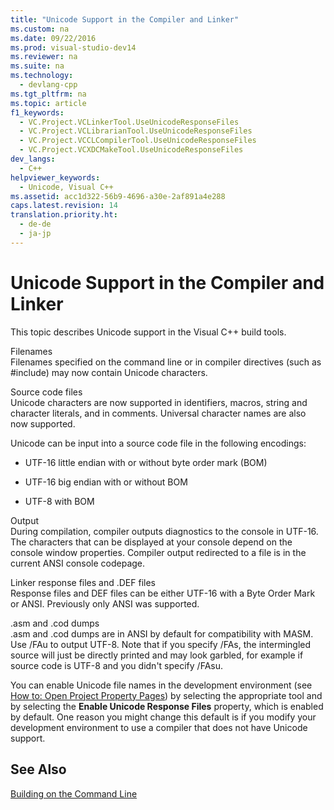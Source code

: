 ```yaml
---
title: "Unicode Support in the Compiler and Linker"
ms.custom: na
ms.date: 09/22/2016
ms.prod: visual-studio-dev14
ms.reviewer: na
ms.suite: na
ms.technology: 
  - devlang-cpp
ms.tgt_pltfrm: na
ms.topic: article
f1_keywords: 
  - VC.Project.VCLinkerTool.UseUnicodeResponseFiles
  - VC.Project.VCLibrarianTool.UseUnicodeResponseFiles
  - VC.Project.VCCLCompilerTool.UseUnicodeResponseFiles
  - VC.Project.VCXDCMakeTool.UseUnicodeResponseFiles
dev_langs: 
  - C++
helpviewer_keywords: 
  - Unicode, Visual C++
ms.assetid: acc1d322-56b9-4696-a30e-2af891a4e288
caps.latest.revision: 14
translation.priority.ht: 
  - de-de
  - ja-jp
---
```

# Unicode Support in the Compiler and Linker
This topic describes Unicode support in the Visual C++ build tools.  
  
 Filenames  
 Filenames specified on the command line or in compiler directives (such as #include) may now contain Unicode characters.  
  
 Source code files  
 Unicode characters are now supported in identifiers, macros, string and character literals, and in comments.  Universal character names are also now supported.  
  
 Unicode can be input into a source code file in the following encodings:  
  
-   UTF-16 little endian with or without byte order mark (BOM)  
  
-   UTF-16 big endian with or without BOM  
  
-   UTF-8 with BOM  
  
 Output  
 During compilation, compiler outputs diagnostics to the console in UTF-16.  The characters that can be displayed at your console depend on the console window properties.  Compiler output redirected to a file is in the current ANSI console codepage.  
  
 Linker response files and .DEF files  
 Response files and DEF files can be either UTF-16 with a Byte Order Mark or ANSI.  Previously only ANSI was supported.  
  
 .asm and .cod dumps  
 .asm and .cod dumps are in ANSI by default for compatibility with MASM.  Use /FAu to output UTF-8.  Note that if you specify /FAs, the intermingled source will just be directly printed and may look garbled, for example if source code is UTF-8 and you didn't specify /FAsu.  
  
 You can enable Unicode file names in the development environment (see  [How to: Open Project Property Pages](../vs140/how-to--open-project-property-pages.md)) by selecting the appropriate tool and by selecting the **Enable Unicode Response Files** property, which is enabled by default. One reason you might change this default is if you modify your development environment to use a compiler that does not have Unicode support.  
  
## See Also  
 [Building on the Command Line](../vs140/building-on-the-command-line.md)